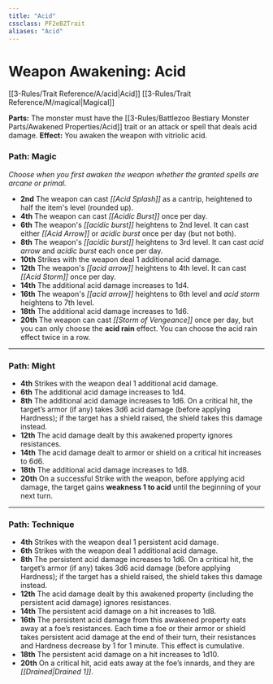 ```yaml
---
title: "Acid"
cssclass: PF2eBZTrait
aliases: "Acid"
---
```


# Weapon Awakening: Acid
[[3-Rules/Trait Reference/A/acid|Acid]] [[3-Rules/Trait Reference/M/magical|Magical]]

**Parts:** The monster must have the [[3-Rules/Battlezoo Bestiary Monster Parts/Awakened Properties/Acid]] trait or an attack or spell that deals acid damage.
**Effect:** You awaken the weapon with vitriolic acid.

### Path: Magic  
*Choose when you first awaken the weapon whether the granted spells are arcane or primal.*

- **2nd** The weapon can cast _[[Acid Splash]]_ as a cantrip, heightened to half the item's level (rounded up).
- **4th** The weapon can cast _[[Acidic Burst]]_ once per day.
- **6th** The weapon's _[[acidic burst]]_ heightens to 2nd level. It can cast either _[[Acid Arrow]]_ or _acidic burst_ once per day (but not both).
- **8th** The weapon's _[[acidic burst]]_ heightens to 3rd level. It can cast _acid arrow_ and _acidic burst_ each once per day.
- **10th** Strikes with the weapon deal 1 additional acid damage.
- **12th** The weapon's _[[acid arrow]]_ heightens to 4th level. It can cast _[[Acid Storm]]_ once per day.
- **14th** The additional acid damage increases to 1d4.
- **16th** The weapon's _[[acid arrow]]_ heightens to 6th level and _acid storm_ heightens to 7th level.
- **18th** The additional acid damage increases to 1d6.
- **20th** The weapon can cast _[[Storm of Vengeance]]_ once per day, but you can only choose the **acid rain** effect. You can choose the acid rain effect twice in a row.

---

### Path: Might
- **4th** Strikes with the weapon deal 1 additional acid damage.
- **6th** The additional acid damage increases to 1d4.
- **8th** The additional acid damage increases to 1d6. On a critical hit, the target’s armor (if any) takes 3d6 acid damage (before applying Hardness); if the target has a shield raised, the shield takes this damage instead.
- **12th** The acid damage dealt by this awakened property ignores resistances.
- **14th** The acid damage dealt to armor or shield on a critical hit increases to 6d6.
- **18th** The additional acid damage increases to 1d8.
- **20th** On a successful Strike with the weapon, before applying acid damage, the target gains **weakness 1 to acid** until the beginning of your next turn.

---

### Path: Technique
- **4th** Strikes with the weapon deal 1 persistent acid damage.
- **6th** Strikes with the weapon deal 1 additional acid damage.
- **8th** The persistent acid damage increases to 1d6. On a critical hit, the target’s armor (if any) takes 3d6 acid damage (before applying Hardness); if the target has a shield raised, the shield takes this damage instead.
- **12th** The acid damage dealt by this awakened property (including the persistent acid damage) ignores resistances.
- **14th** The persistent acid damage on a hit increases to 1d8.
- **16th** The persistent acid damage from this awakened property eats away at a foe’s resistances. Each time a foe or their armor or shield takes persistent acid damage at the end of their turn, their resistances and Hardness decrease by 1 for 1 minute. This effect is cumulative.
- **18th** The persistent acid damage on a hit increases to 1d10.
- **20th** On a critical hit, acid eats away at the foe’s innards, and they are _[[Drained|Drained 1]]_.

